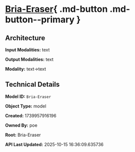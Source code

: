 # [Bria-Eraser](https://poe.com/Bria-Eraser){ .md-button .md-button--primary }

## Architecture

**Input Modalities:** text

**Output Modalities:** text

**Modality:** text->text


## Technical Details

**Model ID:** `Bria-Eraser`

**Object Type:** model

**Created:** 1739957916196

**Owned By:** poe

**Root:** Bria-Eraser

**API Last Updated:** 2025-10-15 16:36:09.635736
